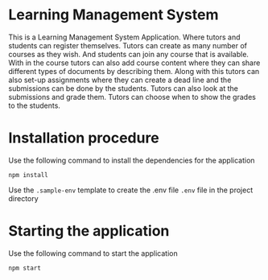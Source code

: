 # Learning Management System
This is a Learning Management System Application. Where tutors and students can register themselves. Tutors can create as many number of courses as they wish. And students can join any course that is available. With in the course tutors can also add course content where they can share different types of documents by describing them. Along with this tutors can also set-up assignments where they can create a dead line and the submissions can be done by the students. Tutors can also look at the submissions and grade them. Tutors can choose when to show the grades to the students.

# Installation procedure

Use the following command to install the dependencies for the application

```
npm install
```
Use the `.sample-env` template to create the .env file `.env` file in the project directory 

# Starting the application
Use the following command to start the application
```
npm start
```